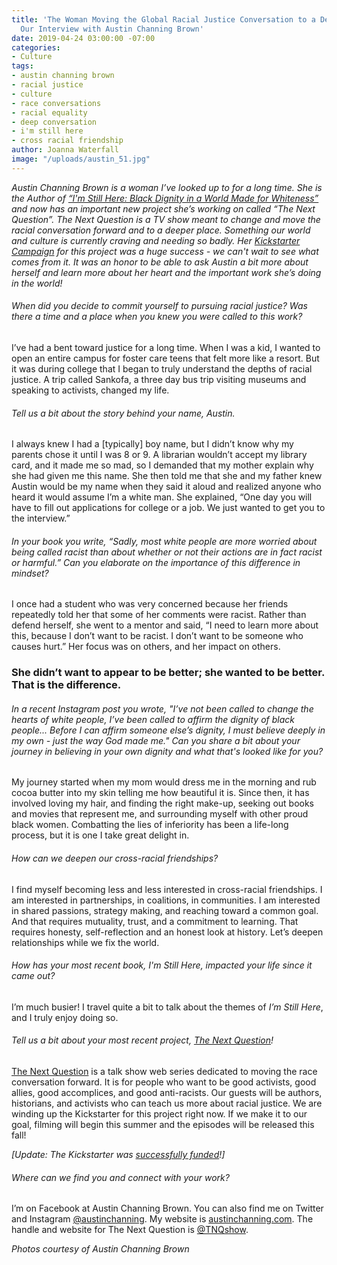```yaml
---
title: 'The Woman Moving the Global Racial Justice Conversation to a Deeper Place:
  Our Interview with Austin Channing Brown'
date: 2019-04-24 03:00:00 -07:00
categories:
- Culture
tags:
- austin channing brown
- racial justice
- culture
- race conversations
- racial equality
- deep conversation
- i'm still here
- cross racial friendship
author: Joanna Waterfall
image: "/uploads/austin_51.jpg"
---
```


_Austin Channing Brown is a woman I’ve looked up to for a long time. She is the Author of [“I'm Still Here: Black Dignity in a World Made for Whiteness”](http://austinchanning.com/the-book) and now has an important new project she’s working on called “The Next Question”. The Next Question is a TV show meant to change and move the racial conversation forward and to a deeper place. Something our world and culture is currently craving and needing so badly. Her [Kickstarter Campaign](https://www.kickstarter.com/projects/39682875/the-next-question?ref=project) for this project was a huge success - we can't wait to see what comes from it. It was an honor to be able to ask Austin a bit more about herself and learn more about her heart and the important work she’s doing in the world!_

###### When did you decide to commit yourself to pursuing racial justice? Was there a time and a place when you knew you were called to this work?  

I’ve had a bent toward justice for a long time. When I was a kid, I wanted to open an entire campus for foster care teens that felt more like a resort. But it was during college that I began to truly understand the depths of racial justice. A trip called Sankofa, a three day bus trip visiting museums and speaking to activists, changed my life. 

###### Tell us a bit about the story behind your name, Austin. 
 
I always knew I had a [typically] boy name, but I didn’t know why my parents chose it until I was 8 or 9. A librarian wouldn’t accept my library card, and it made me so mad, so I demanded that my mother explain why she had given me this name. She then told me that she and my father knew Austin would be my name when they said it aloud and realized anyone who heard it would assume I’m a white man. She explained, “One day you will have to fill out applications for college or a job. We just wanted to get you to the interview.” 

###### In your book you write, “Sadly, most white people are more worried about being called racist than about whether or not their actions are in fact racist or harmful.” Can you elaborate on the importance of this difference in mindset?  

I once had a student who was very concerned because her friends repeatedly told her that some of her comments were racist. Rather than defend herself, she went to a mentor and said, “I need to learn more about this, because I don’t want to be racist. I don’t want to be someone who causes hurt.” Her focus was on others, and her impact on others. 

### She didn’t want to appear to be better; she wanted to be better. That is the difference. 

###### In a recent Instagram post you wrote, "I’ve not been called to change the hearts of white people, I’ve been called to affirm the dignity of black people... Before I can affirm someone else’s dignity, I must believe deeply in my own - just the way God made me." Can you share a bit about your journey in believing in your own dignity and what that's looked like for you?  

My journey started when my mom would dress me in the morning and rub cocoa butter into my skin telling me how beautiful it is. Since then, it has involved loving my hair, and finding the right make-up, seeking out books and movies that represent me, and surrounding myself with other proud black women. Combatting the lies of inferiority has been a life-long process, but it is one I take great delight in. 

###### How can we deepen our cross-racial friendships?  

I find myself becoming less and less interested in cross-racial friendships. I am interested in partnerships, in coalitions, in communities. I am interested in shared passions, strategy making, and reaching toward a common goal. And that requires mutuality, trust, and a commitment to learning. That requires honesty, self-reflection and an honest look at history. Let’s deepen relationships while we fix the world. 

###### How has your most recent book, _I'm Still Here_, impacted your life since it came out?  

I’m much busier! I travel quite a bit to talk about the themes of _I’m Still Here_, and I truly enjoy doing so. 

###### Tell us a bit about your most recent project, [The Next Question](https://www.tnqshow.com/)!  

[The Next Question](https://www.tnqshow.com/) is a talk show web series dedicated to moving the race conversation forward. It is for people who want to be good activists, good allies, good accomplices, and good anti-racists. Our guests will be authors, historians, and activists who can teach us more about racial justice. We are winding up the Kickstarter for this project right now. If we make it to our goal, filming will begin this summer and the episodes will be released this fall! 

_[Update: The Kickstarter was [successfully funded](https://www.kickstarter.com/projects/39682875/the-next-question/posts/2486556)!]_

###### Where can we find you and connect with your work?

I’m on Facebook at Austin Channing Brown. You can also find me on Twitter and Instagram [@austinchanning](https://www.instagram.com/austinchanning/). My website is [austinchanning.com](http://austinchanning.com/). The handle and website for The Next Question is [@TNQshow](https://www.instagram.com/tnqshow/). 

_Photos courtesy of Austin Channing Brown_